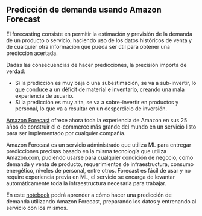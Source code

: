 ## Predicción de demanda usando Amazon Forecast

El forecasting consiste en permitir la estimación y previsión de la demanda de un producto o servicio, haciendo uso de los datos históricos de venta y de cualquier otra información que pueda ser útil para obtener una predicción acertada.

Dadas las consecuencias de hacer predicciones, la precisión importa de verdad:
* Si la predicción es muy baja o una subestimación, se va a sub-invertir, lo que conduce a un déficit de material e inventario, creando una mala experiencia de usuario.
* Si la predicción es muy alta, se va a sobre-invertir en productos y personal, lo que va a resultar en un desperdicio de inversión.

[Amazon Forecast](https://docs.aws.amazon.com/es_es/forecast/latest/dg/what-is-forecast.html) ofrece ahora toda la experiencia de Amazon en sus 25 años de construir el e-commerce más grande del mundo en un servicio listo para ser implementado por cualquier compañía.

Amazon Forecast es un servicio administrado que utiliza ML para entregar predicciones precisas basado en la misma tecnología que utiliza Amazon.com, pudiendo usarse para cualquier condición de negocio, como demanda y venta de producto, requerimientos de infraestructura, consumo energético, niveles de personal, entre otros. Forecast es fácil de usar y no require experiencia previa en ML, el servicio se encarga de levantar automáticamente toda la infraestructura necesaria para trabajar.

En este [notebook](./DemandaForecast.ipynb) podrá aprender a cómo hacer una predicción de demanda utilizando Amazon Forecast, preparando los datos y entrenando al servicio con los mismos. 